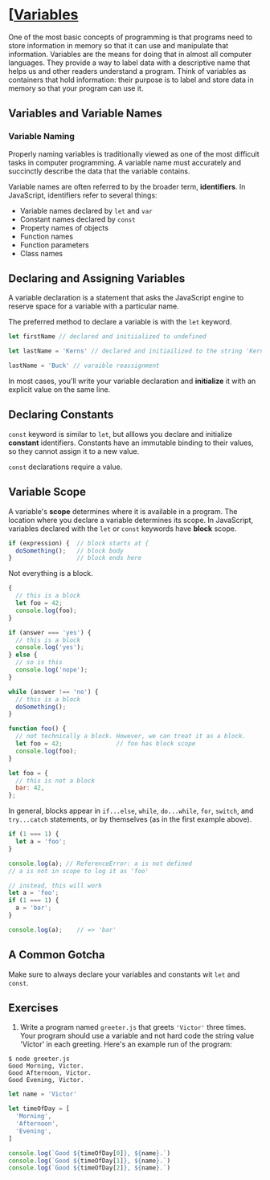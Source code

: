 # [[Variables](https://launchschool.com/books/javascript/read/variables) #

One of the most basic concepts of programming is that programs need to store information in memory so that it can use and manipulate that information. Variables are the means for doing that in almost all computer languages. They provide a way to label data with a descriptive name that helps us and other readers understand a program. Think of variables as containers that hold information: their purpose is to label and store data in memory so that your program can use it.

## Variables and Variable Names ##

### Variable Naming ###

Properly naming variables is traditionally viewed as one of the most difficult tasks in computer programming. A variable name must accurately and succinctly describe the data that the variable contains.

Variable names are often referred to by the broader term, **identifiers**. In JavaScript, identifiers refer to several things:

- Variable names declared by `let` and `var`
- Constant names declared by `const`
- Property names of objects
- Function names
- Function parameters
- Class names

## Declaring and Assigning Variables ##

A variable declaration is a statement that asks the JavaScript engine to reserve space for a variable with a particular name.

The preferred method to declare a variable is with the `let` keyword.

```js
let firstName // declared and initiialized to undefined

let lastName = 'Kerns' // declared and initiailized to the string 'Kerns'

lastName = 'Buck' // varaible reassignment
```

In most cases, you'll write your variable declaration and **initialize** it with an explicit value on the same line.

## Declaring Constants ##

`const` keyword is similar to `let`, but alllows you declare and initialize **constant** identifiers. Constants have an immutable binding to their values, so they cannot assign it to a new value.

`const` declarations require a value.

## Variable Scope ##

A variable's **scope** determines where it is available in a program. The location where you declare a variable determines its scope. In JavaScript, variables declared with the `let` or `const` keywords have **block** scope.

```js
if (expression) {  // block starts at {
  doSomething();   // block body
}                  // block ends here
```

Not everything is a block.

```js
{
  // this is a block
  let foo = 42;
  console.log(foo);
}

if (answer === 'yes') {
  // this is a block
  console.log('yes');
} else {
  // so is this
  console.log('nope');
}

while (answer !== 'no') {
  // this is a block
  doSomething();
}

function foo() {
  // not technically a block. However, we can treat it as a block.
  let foo = 42;               // foo has block scope
  console.log(foo);
}

let foo = {
  // this is not a block
  bar: 42,
};
```

In general, blocks appear in `if...else`, `while`, `do...while`, `for`, `switch`, and `try...catch` statements, or by themselves (as in the first example above).

```js
if (1 === 1) {
  let a = 'foo';
}

console.log(a); // ReferenceError: a is not defined
// a is not in scope to log it as 'foo'

// instead, this will work
let a = 'foo';
if (1 === 1) {
  a = 'bar';
}

console.log(a);    // => 'bar'
```

## A Common Gotcha ##

Make sure to always declare your variables and constants wit `let` and `const`.

## Exercises ##

1. Write a program named `greeter.js` that greets `'Victor'` three times. Your program should use a variable and not hard code the string value 'Victor' in each greeting. Here's an example run of the program:

```
$ node greeter.js
Good Morning, Victor.
Good Afternoon, Victor.
Good Evening, Victor.
```

```js
let name = 'Victor'

let timeOfDay = [
  'Morning',
  'Afternoon',
  'Evening',
]

console.log(`Good ${timeOfDay[0]}, ${name}.`)
console.log(`Good ${timeOfDay[1]}, ${name}.`)
console.log(`Good ${timeOfDay[2]}, ${name}.`)

```
